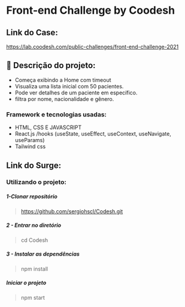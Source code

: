 # Front-end Challenge by Coodesh

## Link do Case:

https://lab.coodesh.com/public-challenges/front-end-challenge-2021

## :hammer: Descrição do projeto:
- Começa exibindo a Home com timeout
- Visualiza uma lista inicial com 50 pacientes.
- Pode ver detalhes de um paciente em específico. 
- filtra por nome, nacionalidade e gênero.

### Framework e tecnologias usadas:
- HTML, CSS E JAVASCRIPT
- React.js /hooks (useState, useEffect, useContext, useNavigate, useParams)
- Tailwind css

## Link do Surge:


### Utilizando o projeto:

##### 1-Clonar repositório
> https://github.com/sergiohscl/Codesh.git

##### 2 - Entrar no diretório
> cd Codesh

##### 3 - Instalar as dependências
> npm install

##### Iniciar o projeto
> npm start






